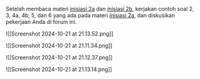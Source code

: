 Setelah membaca materi [inisiasi 2a](https://elearning.ut.ac.id/mod/resource/view.php?id=29788646 "Inisiasi 2a") dan [inisiasi 2b](https://elearning.ut.ac.id/mod/resource/view.php?id=29788647 "Inisiasi 2b"), kerjakan contoh soal 2, 3, 4a, 4b, 5, dan 6 yang ada pada materi [inisiasi 2a](https://elearning.ut.ac.id/mod/resource/view.php?id=29788646 "Inisiasi 2a"), dan diskusikan pekerjaan Anda di forum ini.

![[Screenshot 2024-10-21 at 21.13.52.png]]

![[Screenshot 2024-10-21 at 21.11.34.png]]

![[Screenshot 2024-10-21 at 21.12.37.png]]

![[Screenshot 2024-10-21 at 21.13.14.png]]

